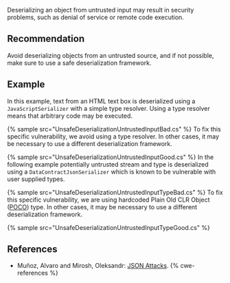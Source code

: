 Deserializing an object from untrusted input may result in security problems, such as denial of service or remote code execution.


## Recommendation
Avoid deserializing objects from an untrusted source, and if not possible, make sure to use a safe deserialization framework.


## Example
In this example, text from an HTML text box is deserialized using a `JavaScriptSerializer` with a simple type resolver. Using a type resolver means that arbitrary code may be executed.

{% sample src="UnsafeDeserializationUntrustedInputBad.cs" %}
To fix this specific vulnerability, we avoid using a type resolver. In other cases, it may be necessary to use a different deserialization framework.

{% sample src="UnsafeDeserializationUntrustedInputGood.cs" %}
In the following example potentially untrusted stream and type is deserialized using a `DataContractJsonSerializer` which is known to be vulnerable with user supplied types.

{% sample src="UnsafeDeserializationUntrustedInputTypeBad.cs" %}
To fix this specific vulnerability, we are using hardcoded Plain Old CLR Object ([POCO](https://en.wikipedia.org/wiki/Plain_old_CLR_object)) type. In other cases, it may be necessary to use a different deserialization framework.

{% sample src="UnsafeDeserializationUntrustedInputTypeGood.cs" %}

## References
* Mu&ntilde;oz, Alvaro and Mirosh, Oleksandr: [JSON Attacks](https://www.blackhat.com/docs/us-17/thursday/us-17-Munoz-Friday-The-13th-Json-Attacks.pdf).
{% cwe-references %}
